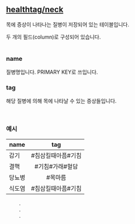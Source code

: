 ## [healthtag/](https://github.com/Dev-Dream/HealthTag/tree/DB/DataBase/healthtag)[neck](https://github.com/Dev-Dream/HealthTag/tree/DB/DataBase/healthtag/neck)

목에 증상이 나타나는 질병이 저장되어 있는 테이블입니다.

두 개의 필드(column)로 구성되어 있습니다.
<br/><br/>

### name
질병명입니다. PRIMARY KEY로 쓰입니다.
### tag
해당 질병에 의해 목에 나타날 수 있는 증상들입니다.

<br/>

### 예시
| name | tag |
|---|:---:|
| 감기 | #침삼킬때아픔#기침 |
| 결핵 | #기침#가래#혈담 |
| 당뇨병 | #목마름 |
| 식도염 | #침삼킬때아픔#기침 |
&nbsp;&nbsp;&nbsp;&nbsp;&nbsp;&nbsp;&nbsp;&nbsp;&nbsp;.<br/>
&nbsp;&nbsp;&nbsp;&nbsp;&nbsp;&nbsp;&nbsp;&nbsp;&nbsp;.<br/>
&nbsp;&nbsp;&nbsp;&nbsp;&nbsp;&nbsp;&nbsp;&nbsp;&nbsp;.